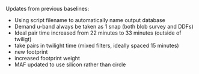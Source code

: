Updates from previous baselines:

* Using script filename to automatically name output database
* Demand u-band always be taken as 1 snap (both blob survey and DDFs)
* Ideal pair time increased from 22 minutes to 33 minutes (outside of twiligt)
* take pairs in twilight time (mixed filters, ideally spaced 15 minutes)
* new footprint
* increased footprint weight
* MAF updated to use silicon rather than circle

